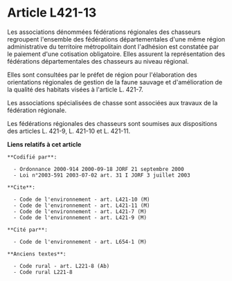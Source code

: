 # Article L421-13

Les associations dénommées fédérations régionales des chasseurs regroupent l'ensemble des fédérations départementales d'une
même région administrative du territoire métropolitain dont l'adhésion est constatée par le paiement d'une cotisation
obligatoire. Elles assurent la représentation des fédérations départementales des chasseurs au niveau régional.

Elles sont consultées par le préfet de région pour l'élaboration des orientations régionales de gestion de la faune sauvage
et d'amélioration de la qualité des habitats visées à l'article L. 421-7.

Les associations spécialisées de chasse sont associées aux travaux de la fédération régionale.

Les fédérations régionales des chasseurs sont soumises aux dispositions des articles L. 421-9, L. 421-10 et L. 421-11.

**Liens relatifs à cet article**

	**Codifié par**:

	  - Ordonnance 2000-914 2000-09-18 JORF 21 septembre 2000
	  - Loi n°2003-591 2003-07-02 art. 31 I JORF 3 juillet 2003

	**Cite**:

	  - Code de l'environnement - art. L421-10 (M)
	  - Code de l'environnement - art. L421-11 (M)
	  - Code de l'environnement - art. L421-7 (M)
	  - Code de l'environnement - art. L421-9 (M)

	**Cité par**:

	  - Code de l'environnement - art. L654-1 (M)

	**Anciens textes**:

	  - Code rural - art. L221-8 (Ab)
	  - Code rural L221-8
